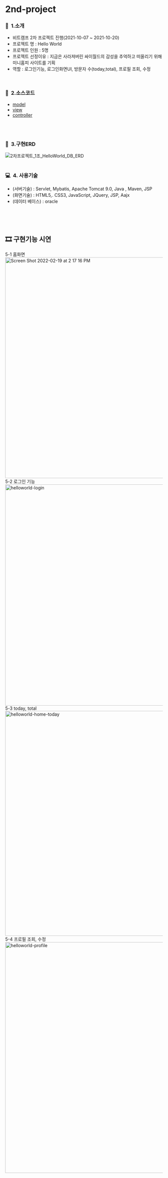 # 2nd-project
### 👋&nbsp; 1.소개
   - 비트캠프 2차 프로젝트 진행(2021-10-07 ~ 2021-10-20)
   - 프로젝트 명 : Hello World
   - 프로젝트 인원 : 5명
   - 프로젝트 선정이유 : 지금은 사라져버린 싸이월드의 감성을 추억하고 떠올리기 위해 미니홈피 사이트를 기획
   - 역할 : 로그인기능, 로그인화면UI, 방문자 수(today,total), 프로필 조회, 수정 <br>
<br>       
           
### 📖&nbsp; 2.소스코드
  * [model](https://github.com/yunhyomin/2nd-project/tree/main/HelloWorld/src/com/helloworld/vo)
  * [view](https://github.com/yunhyomin/2nd-project/tree/main/HelloWorld/WebContent)
  * [controller](https://github.com/yunhyomin/2nd-project/tree/main/HelloWorld/src/com/helloworld/controller)
 
<br><br>
### 💾&nbsp; 3.구현ERD
![2차프로젝트_1조_HelloWorld_DB_ERD](https://user-images.githubusercontent.com/88658331/154787008-ea39ecf4-144f-4885-9a86-270f770d0d91.png)
<br><br>

### 💻&nbsp; 4. 사용기술
  * (서버기술) : Servlet, Mybatis, Apache Tomcat 9.0, Java , Maven, JSP
  * (화면기술) : HTML5,. CSS3, JavaScript, JQuery, JSP, Aajx
  * (데이터 베이스) : oracle
 

<br>
<br>
<br>
<h2 id="시연"> 🎞 구현기능 시연 </h2>
 5-1 홈화면
<img width="704" alt="Screen Shot 2022-02-19 at 2 17 16 PM" 
     src="https://user-images.githubusercontent.com/88658331/154885204-3a19e5f3-8ca5-4f0b-b93a-8b0a4e85799b.png">
 5-2 로그인 기능 
<img width="705" alt="helloworld-login" src="https://user-images.githubusercontent.com/88658331/154787784-c7a8e1cb-d834-485f-8b8b-75b5de142690.png">
 5-3 today, total 
<img width="717" alt="helloworld-home-today" 
                src="https://user-images.githubusercontent.com/88658331/154787887-476be122-b18c-421e-929f-3c439cc84994.png">
 5-4 프로필 조회, 수정
<img width="736" alt="helloworld-profile" 
     src="https://user-images.githubusercontent.com/88658331/154787922-388ab1c4-cb55-4fbd-a195-8efccd9a9081.png">

